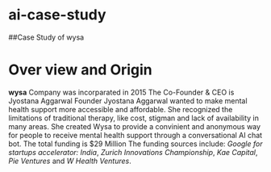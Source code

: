 # ai-case-study
##Case Study of wysa
# Over view and Origin
**wysa**
Company was incorparated in 2015
The Co-Founder & CEO is Jyostana Aggarwal
Founder Jyostana Aggarwal wanted to make mental health support more accessible and affordable. She recognized the limitations of traditional therapy, like cost, stigman and lack of availability in many areas. She created Wysa to provide a convinient and anonymous way for people to receive mental health support through a conversational AI chat bot.
The total funding is $29 Million
The funding sources include: *Google for startups accelerator: India*, *Zurich Innovations Championship*, *Kae Capital*, *Pie Ventures* and *W Health Ventures*.
